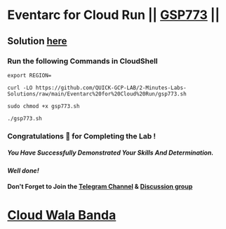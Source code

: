 # Eventarc for Cloud Run || [GSP773](https://www.cloudskillsboost.google/focuses/15657?parent=catalog) ||

## Solution [here](https://youtu.be/FshGwgQz-Xc)

### Run the following Commands in CloudShell
```
export REGION=
```
```
curl -LO https://github.com/QUICK-GCP-LAB/2-Minutes-Labs-Solutions/raw/main/Eventarc%20for%20Cloud%20Run/gsp773.sh

sudo chmod +x gsp773.sh

./gsp773.sh
```

### Congratulations 🎉 for Completing the Lab !

##### *You Have Successfully Demonstrated Your Skills And Determination.*

#### *Well done!*

#### Don't Forget to Join the [Telegram Channel](https://t.me/cloudwalabanda) & [Discussion group](https://t.me/cloudwalabandachats)

# [Cloud Wala Banda](https://www.youtube.com/@cloudwalabanda)
